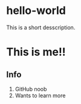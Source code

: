 # hello-world
This is a short desscription.
# This is me!!
## Info
1. GitHub noob
2. Wants to learn more
